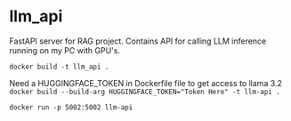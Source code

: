 # llm_api
FastAPI server for RAG project. Contains API for calling LLM inference running on my PC with GPU's.

`docker build -t llm_api .`

Need a HUGGINGFACE_TOKEN in Dockerfile file to get access to llama 3.2
`docker build --build-arg HUGGINGFACE_TOKEN="Token Here" -t llm-api .`

`docker run -p 5002:5002 llm-api`

